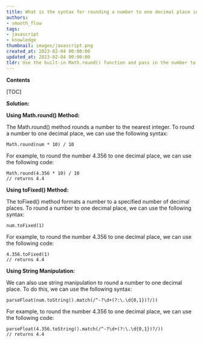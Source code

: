 ```yaml
---
title: What is the syntax for rounding a number to one decimal place in javascript?
authors:
- smooth_flow
tags:
- javascript
- knowledge
thumbnail: images/javascript.png
created_at: 2023-02-04 00:00:00
updated_at: 2023-02-04 00:00:00
tldr: Use the built-in Math.round() function and pass in the number to be rounded and the number of decimal places to round to, e.g. Math.round(number, 1).
---
```


**Contents**

[TOC]

**Solution:**

**Using Math.round() Method:**

The Math.round() method rounds a number to the nearest integer. To round a number to one decimal place, we can use the following syntax:

```
Math.round(num * 10) / 10
```

For example, to round the number 4.356 to one decimal place, we can use the following code:

```
Math.round(4.356 * 10) / 10
// returns 4.4
```

**Using toFixed() Method:**

The toFixed() method formats a number to a specified number of decimal places. To round a number to one decimal place, we can use the following syntax:

```
num.toFixed(1)
```

For example, to round the number 4.356 to one decimal place, we can use the following code:

```
4.356.toFixed(1)
// returns 4.4
```

**Using String Manipulation:**

We can also use string manipulation to round a number to one decimal place. To do this, we can use the following syntax:

```
parseFloat(num.toString().match(/^-?\d+(?:\.\d{0,1})?/))
```

For example, to round the number 4.356 to one decimal place, we can use the following code:

```
parseFloat(4.356.toString().match(/^-?\d+(?:\.\d{0,1})?/))
// returns 4.4
```
